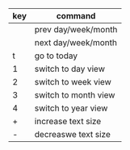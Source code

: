 | key | command |
| --- | --- |
| <cmd><left> | prev day/week/month |
| <cmd><right> | next day/week/month |
| <cmd>t | go to today |
| <cmd>1 | switch to day view |
| <cmd>2 | switch to week view |
| <cmd>3 | switch to month view |
| <cmd>4 | switch to year view |
| <cmd>+ | increase text size |
| <cmd>- | decreaswe text size |
